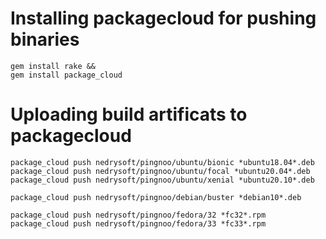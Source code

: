 # Installing packagecloud for pushing binaries

```
gem install rake &&
gem install package_cloud
```

# Uploading build artificats to packagecloud

```
package_cloud push nedrysoft/pingnoo/ubuntu/bionic *ubuntu18.04*.deb
package_cloud push nedrysoft/pingnoo/ubuntu/focal *ubuntu20.04*.deb
package_cloud push nedrysoft/pingnoo/ubuntu/xenial *ubuntu20.10*.deb

package_cloud push nedrysoft/pingnoo/debian/buster *debian10*.deb

package_cloud push nedrysoft/pingnoo/fedora/32 *fc32*.rpm
package_cloud push nedrysoft/pingnoo/fedora/33 *fc33*.rpm
```